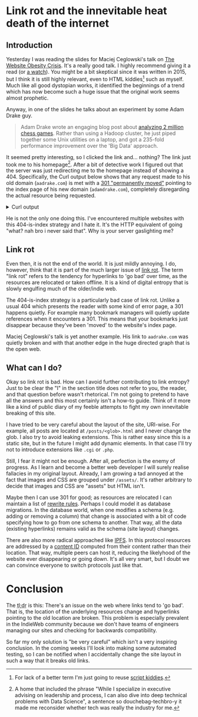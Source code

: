 # Link rot and the innevitable heat death of the internet

## Introduction

Yesterday I was reading the slides for Maciej Ceglowski's talk on [The Website Obesity Crisis].
It's a really good talk.
I highly recommend giving it a read
(or [a watch]).
You might be a bit skeptical since it was written in 2015,
but I think it is still highly relevant,
even to HTML kiddies[^html-kiddies] such as myself.
Much like all good dystopian works,
it identified the beginnings of a trend which has now become such a huge issue
that the original work seems almost prophetic.

[The Website Obesity Crisis]: https://idlewords.com/talks/website_obesity.htm
[a watch]: https://webdirections.org/blog/the-website-obesity-crisis
[^html-kiddies]: For lack of a better term I'm just going to reuse [script kiddies](https://en.wikipedia.org/wiki/Script_kiddie).

Anyway, in one of the slides he talks about an experiment by some Adam Drake guy.

> Adam Drake wrote an engaging blog post about [analyzing 2 million chess games].
> Rather than using a Hadoop cluster, he just piped together some Unix utilities on a laptop,
> and got a 235-fold performance improvement over the 'Big Data' approach.

[analyzing 2 million chess games]: http://aadrake.com/command-line-tools-can-be-235x-faster-than-your-hadoop-cluster.html

It seemed pretty interesting, so I clicked the link and... nothing?
The link just took me to his homepage[^douchebag-techbro].
After a bit of detective work I figured out
that the server was just redirecting me to the homepage instead of showing a 404.
Specifically, the Curl output below shows
that any request made to his old domain (`aadrake.com`) is met with a [301 "permanently moved"]
pointing to the index page of his new domain (`adamdrake.com`),
completely disregarding the actual resource being requested.

[301 "permanently moved"]: https://developer.mozilla.org/en-US/docs/Web/HTTP/Status/301
[^douchebag-techbro]: A home that included the phrase
"While I specialize in executive advising on leadership and process, I can also dive into deep technical problems with Data Science",
a sentence so douchebag-techbro-y it made me reconsider whether tech was really the industry for me.

<details>
    <summary>Curl output</summary>
    <p>Emphasis mine.</p>
    <pre><code>$ curl -v http://aadrake.com/command-line-tools-can-be-235x-faster-than-your-hadoop-cluster.html
*   Trying 192.64.119.137:80...
* Connected to aadrake.com (192.64.119.137) port 80 (#0)
&gt; GET <b>/command-line-tools-can-be-235x-faster-than-your-hadoop-cluster.html</b> HTTP/1.1
&gt; Host: aadrake.com
&gt; User-Agent: curl/8.1.1
&gt; Accept: */*
&gt;
&lt; HTTP/1.1 <b>301 Moved Permanently</b>
&lt; Date: Sun, 22 Oct 2023 21:12:20 GMT
&lt; Content-Type: text/html; charset=utf-8
&lt; Content-Length: 56
&lt; Connection: keep-alive
&lt; Location: <b>https://adamdrake.com</b>
&lt; X-Served-By: Namecheap URL Forward
&lt; Server: namecheap-nginx
&lt;
&lt;a href='https://adamdrake.com'&gt;Moved Permanently&lt;/a&gt;.
* Connection #0 to host aadrake.com left intact</code></pre>
</details>

He is not the only one doing this.
I've encountered multiple websites with this 404-is-index strategy and I hate it.
It's the HTTP equivalent of going "what? nah bro i never said that".
Why is your server gaslighting me?

## Link rot

Even then, it is not the end of the world.
It is just mildly annoying.
I do, however, think that it is part of the much larger issue of [link rot].
The term "link rot" refers to the tendency for hyperlinks to 'go bad' over time,
as the resources are relocated or taken offline.
It is a kind of digital entropy that is slowly engulfing much of the older/indie web.

[link rot]: https://en.wikipedia.org/wiki/Link_rot

The 404-is-index strategy is a particularly bad case of link rot.
Unlike a usual 404 which presents the reader with some kind of error page,
a 301 happens quietly.
For example many bookmark managers will quietly update references when it encounters a 301.
This means that your bookmarks just disappear because they've been 'moved' to the website's index page.

Maciej Ceglowski's talk is yet another example.
His link to `aadrake.com` was quietly broken
and with that another edge in the huge directed graph
that is the open web.

## What can I do?

Okay so link rot is bad.
How can I avoid further contributing to link entropy?
Just to be clear the "I" in the section title does not refer to you, the reader,
and that question before wasn't rhetorical.
I'm not going to pretend to have all the answers
and this most certainly isn't a how-to guide.
Think of it more like a kind of public diary of my feeble attempts to fight my own innevitable breaking of this site.

I have tried to be very careful about the layout of the site, URI-wise.
For example, all posts are located at `/posts/<glob>.html` and I never change the glob.
I also try to avoid leaking extensions.
This is rather easy since this is a static site,
but in the future I might add dynamic elements.
In that case I'll try not to introduce extensions like `.cgi` or `.php`.

Still, I fear it might not be enough.
After all, perfection is the enemy of progress.
As I learn and become a better web developer
I will surely realise fallacies in my original layout.
Already, I am growing a tad annoyed at the fact that images and CSS are grouped under `/assets/`.
It's rather arbitrary to decide that images and CSS are "assets" but HTML isn't.

Maybe then I can use 301 for good;
as resources are relocated I can maintain a list of [rewrite rules].
Perhaps I could model it as database migrations.
In the database world, when one modifies a schema
(e.g. adding or removing a column)
that change is associated with a bit of code
specifying how to go from one schema to another.
That way, all the data (existing hyperlinks) remains valid as the schema (site layout) changes.

[rewrite rules]: https://www.nginx.com/blog/creating-nginx-rewrite-rules/

There are also more radical approached like [IPFS].
In this protocol resources are addressed by a [content ID] computed from their content rather than their location.
That way, multiple peers can host it, reducing the likelyhood of the website ever disappearing or going down.
It's all very smart, but I doubt we can convince everyone to switch protocols just like that.

[IPFS]: https://ipfs.tech/
[content ID]: https://docs.ipfs.tech/concepts/content-addressing/#cids-are-not-file-hashes

# Conclusion

The <abbr title="too long; didn't read">tl;dr</abbr> is this:
There's an issue on the web where links tend to 'go bad'.
That is, the location of the underlying resources change and hyperlinks pointing to the old location are broken.
This problem is especially prevalent in the IndieWeb community
because we don't have teams of engineers managing our sites and checking for backwards compatibility.

So far my only solution is "be very careful"
which isn't a very inspiring conclusion.
In the coming weeks I'll look into making some automated testing, so I can be
notified when I accidentally change the site layout in such a way that it
breaks old links.
